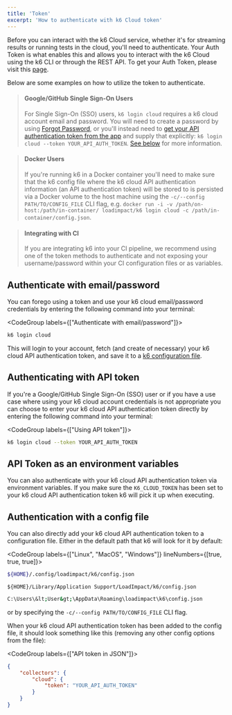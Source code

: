 ```yaml
---
title: 'Token'
excerpt: 'How to authenticate with k6 Cloud token'
---
```


Before you can interact with the k6 Cloud service, whether it's for streaming results or running tests in the cloud, you'll need to authenticate. Your Auth Token is what enables this and allows you to interact with the k6 Cloud using the k6 CLI or through the REST API. To get your Auth Token, please visit this [page](https://app.k6.io/account/token).

Below are some examples on how to utilize the token to authenticate.

> #### Google/GitHub Single Sign-On Users
>
> For Single Sign-On (SSO) users, `k6 login cloud` requires a k6 cloud account email and password. You will need to create a password by using [Forgot Password](), or you'll instead need to <a href="https://app.k6.io/account/token"> get your API authentication token from the app</a> and supply that explicitly: `k6 login cloud --token YOUR_API_AUTH_TOKEN`.
> <a href="#authenticating-with-api-token">See below</a> for more information.

> #### Docker Users
>
> If you're running k6 in a Docker container you'll need to make sure that the k6 config file where the k6 cloud API authentication information (an API authentication token) will be stored to is persisted via a Docker volume to the host machine using the `-c/--config PATH/TO/CONFIG_FILE` CLI flag, e.g. `docker run -i -v /path/on-host:/path/in-container/ loadimpact/k6 login cloud -c /path/in-container/config.json`.

> #### Integrating with CI
>
> If you are integrating k6 into your CI pipeline, we recommend using one of the token methods to authenticate and not exposing your username/password within your CI configuration files or as variables.

## Authenticate with email/password

You can forego using a token and use your k6 cloud email/password credentials by entering the following command into your terminal:

<CodeGroup labels={["Authenticate with email/password"]}>

```bash
k6 login cloud
```

</CodeGroup>

This will login to your account, fetch (and create of necessary) your k6 cloud API authentication token, and save it to a [k6 configuration file](#using-config-file).

## Authenticating with API token

If you're a Google/GitHub Single Sign-On (SSO) user or if you have a use case where using your k6 cloud account credentials is not appropriate you can choose to enter your k6 cloud API authentication token directly by entering the following command into your terminal:

<CodeGroup labels={["Using API token"]}>

```bash
k6 login cloud --token YOUR_API_AUTH_TOKEN
```

</CodeGroup>

## API Token as an environment variables

You can also authenticate with your k6 cloud API authentication token via environment variables. If you make sure the `K6_CLOUD_TOKEN` has been set to your k6 cloud API authentication token k6 will pick it up when executing.

## Authentication with a config file

You can also directly add your k6 cloud API authentication token to a configuration file. Either in the default path that k6 will look for it by default:

<CodeGroup labels={["Linux", "MacOS", "Windows"]} lineNumbers={[true, true, true]}>

```bash
${HOME}/.config/loadimpact/k6/config.json
```

```
${HOME}/Library/Application Support/LoadImpact/k6/config.json
```

```bash
C:\Users\&lt;User&gt;\AppData\Roaming\loadimpact\k6\config.json
```

</CodeGroup>

or by specifying the `-c/--config PATH/TO/CONFIG_FILE` CLI flag.

When your k6 cloud API authentication token has been added to the config file, it should look something like this (removing any other config options from the file):

<CodeGroup labels={["API token in JSON"]}>

```json
{
    "collectors": {
        "cloud": {
            "token": "YOUR_API_AUTH_TOKEN"
        }
    }
}
```

</CodeGroup>
